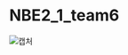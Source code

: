 # NBE2_1_team6

![캡처](https://github.com/user-attachments/assets/8d4a6426-513c-43cb-941c-77b4907f4c33)
